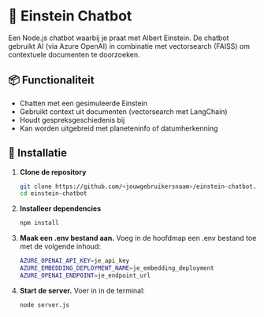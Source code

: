 # 🧠 Einstein Chatbot

Een Node.js chatbot waarbij je praat met Albert Einstein. De chatbot gebruikt AI (via Azure OpenAI) in combinatie met vectorsearch (FAISS) om contextuele documenten te doorzoeken.

## 📦 Functionaliteit

- Chatten met een gesimuleerde Einstein
- Gebruikt context uit documenten (vectorsearch met LangChain)
- Houdt gespreksgeschiedenis bij
- Kan worden uitgebreid met planeteninfo of datumherkenning

## 🚀 Installatie

1. **Clone de repository**
   ```bash
   git clone https://github.com/<jouwgebruikersnaam>/einstein-chatbot.git
   cd einstein-chatbot
   ```
2. **Installeer dependencies**
   ```bash
   npm install
   ```
3. **Maak een .env bestand aan.**
   Voeg in de hoofdmap een .env bestand toe met de volgende inhoud:
   ```bash
   AZURE_OPENAI_API_KEY=je_api_key
   AZURE_EMBEDDING_DEPLOYMENT_NAME=je_embedding_deployment
   AZURE_OPENAI_ENDPOINT=je_endpoint_url
   ```
5. **Start de server.**
   Voer in in de terminal:
   ```bash
   node server.js
   ```

  
